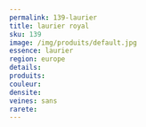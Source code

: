 ```yaml
---
permalink: 139-laurier
title: laurier royal
sku: 139
image: /img/produits/default.jpg
essence: laurier
region: europe
details: 
produits:
couleur: 
densite: 
veines: sans
rarete: 
---
```

